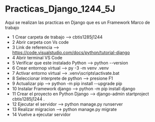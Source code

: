 # Practicas_Django_1244_5J
Aqui se realizan las practicas en Django que es un Framework Marco de trabajo
- 1 Crear carpeta de trabajo --> cbtis1285j1244
- 2 Abrir carpeta con Vs code
- 3 Link de referencia --> https://code.visualstudio.com/docs/python/tutorial-django
- 4 Abrir terminal VS Code
- 5 Verificar que este instalado Python -->  python --version
- 6 Crear entornop virtual  --> py -3 -m venv .venv
- 7 Activar entorno virtual  --> .venv\scripts\activate.bat
- 8 Seleccionar interprete de python --> presione F1
- 9 Actualizar pip --> python -m pip install --upgrade pip
- 10 Instalar Framework django --> python -m pip install django
- 11 Crear el proyecto en Python Django  --> django-admin startproject cbtis1285j1244 .
- 12 Ejecutar el servidor --> python manage.py runserver
- 13 Realizar migracion --> python manage.py migrate
- 14 Vuelve a ejecutar servidor 
 
